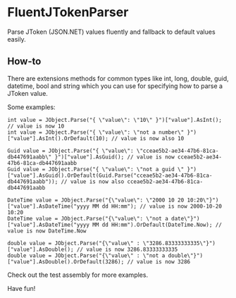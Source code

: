 # FluentJTokenParser

Parse JToken (JSON.NET) values fluently and fallback to default values easily. 

## How-to

There are extensions methods for common types like int, long, double, guid, datetime, bool and string which you can use for specifying how to parse a JToken value.

Some examples:

	int value = JObject.Parse("{ \"value\": \"10\" }")["value"].AsInt(); // value is now 10
	int value = JObject.Parse("{ \"value\": \"not a number\" }")["value"].AsInt().OrDefault(10); // value is now also 10

	Guid value = JObject.Parse("{ \"value\": \"cceae5b2-ae34-47b6-81ca-db447691aabb\" }")["value"].AsGuid(); // value is now cceae5b2-ae34-47b6-81ca-db447691aabb
	Guid value = JObject.Parse("{ \"value\": \"not a guid \" }")["value"].AsGuid().OrDefault(Guid.Parse("cceae5b2-ae34-47b6-81ca-db447691aabb")); // value is now also cceae5b2-ae34-47b6-81ca-db447691aabb

	DateTime value = JObject.Parse("{\"value\": \"2000 10 20 10:20\"}")["value"].AsDateTime("yyyy MM dd HH:mm"); // value is now 2000-10-20 10:20
	DateTime value = JObject.Parse("{\"value\": \"not a date\"}")["value"].AsDateTime("yyyy MM dd HH:mm").OrDefault(DateTime.Now); // value is now DateTime.Now

	double value = JObject.Parse("{\"value\" : \"3286.83333333335\"}")["value"].AsDouble(); // value is now 3286.83333333335
	double value = JObject.Parse("{\"value\" : \"not a double\"}")["value"].AsDouble().OrDefault(3286); // value is now 3286

Check out the test assembly for more examples.

Have fun!
